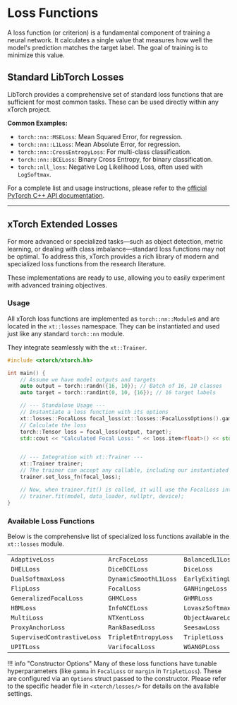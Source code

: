 # Loss Functions

A loss function (or criterion) is a fundamental component of training a neural network. It calculates a single value that measures how well the model's prediction matches the target label. The goal of training is to minimize this value.

## Standard LibTorch Losses

LibTorch provides a comprehensive set of standard loss functions that are sufficient for most common tasks. These can be used directly within any xTorch project.

**Common Examples:**
- `torch::nn::MSELoss`: Mean Squared Error, for regression.
- `torch::nn::L1Loss`: Mean Absolute Error, for regression.
- `torch::nn::CrossEntropyLoss`: For multi-class classification.
- `torch::nn::BCELoss`: Binary Cross Entropy, for binary classification.
- `torch::nll_loss`: Negative Log Likelihood Loss, often used with `LogSoftmax`.

For a complete list and usage instructions, please refer to the [official PyTorch C++ API documentation](https://pytorch.org/cppdocs/api/namespace_torch__nn.html).

---

## xTorch Extended Losses

For more advanced or specialized tasks—such as object detection, metric learning, or dealing with class imbalance—standard loss functions may not be optimal. To address this, xTorch provides a rich library of modern and specialized loss functions from the research literature.

These implementations are ready to use, allowing you to easily experiment with advanced training objectives.

### Usage

All xTorch loss functions are implemented as `torch::nn::Module`s and are located in the `xt::losses` namespace. They can be instantiated and used just like any standard `torch::nn` module.

They integrate seamlessly with the `xt::Trainer`.

```cpp
#include <xtorch/xtorch.hh>

int main() {
    // Assume we have model outputs and targets
    auto output = torch::randn({16, 10}); // Batch of 16, 10 classes
    auto target = torch::randint(0, 10, {16}); // 16 target labels

    // --- Standalone Usage ---
    // Instantiate a loss function with its options
    xt::losses::FocalLoss focal_loss(xt::losses::FocalLossOptions().gamma(2.0));
    // Calculate the loss
    torch::Tensor loss = focal_loss(output, target);
    std::cout << "Calculated Focal Loss: " << loss.item<float>() << std::endl;


    // --- Integration with xt::Trainer ---
    xt::Trainer trainer;
    // The trainer can accept any callable, including our instantiated module
    trainer.set_loss_fn(focal_loss);

    // Now, when trainer.fit() is called, it will use the FocalLoss internally.
    // trainer.fit(model, data_loader, nullptr, device);
}
```

### Available Loss Functions

Below is the comprehensive list of specialized loss functions available in the `xt::losses` module.

| | | | |
|---|---|---|---|
| `AdaptiveLoss` | `ArcFaceLoss` | `BalancedL1Loss` | `CycleConsistencyLoss`|
| `DHELLoss` | `DiceBCELoss` | `DiceLoss` | `DSAMLoss` |
| `DualSoftmaxLoss` | `DynamicSmoothL1Loss` | `EarlyExitingLoss` | `ElasticFace` |
| `FlipLoss` | `FocalLoss` | `GANHingeLoss` | `GANLeastSquaresLoss`|
| `GeneralizedFocalLoss`|`GHMCLoss`| `GHMRLoss` | `HappierLoss` |
| `HBMLoss` | `InfoNCELoss` | `LovaszSoftmaxLoss` | `MetricMixupLoss` |
| `MultiLoss` | `NTXentLoss` | `ObjectAwareLoss` | `PIOULoss` |
| `ProxyAnchorLoss` | `RankBasedLoss` | `SeesawLoss` | `SelfAdjustingSmoothL1Loss` |
| `SupervisedContrastiveLoss` | `TripletEntropyLoss` | `TripletLoss`|`UnsupervisedFeatureLoss`|
| `UPITLoss` | `VarifocalLoss` | `WGANGPLoss` | `ZLPRLoss` |


!!! info "Constructor Options"
Many of these loss functions have tunable hyperparameters (like `gamma` in `FocalLoss` or `margin` in `TripletLoss`). These are configured via an `Options` struct passed to the constructor. Please refer to the specific header file in `<xtorch/losses/>` for details on the available settings.
